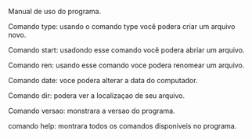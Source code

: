 Manual de uso do programa.

Comando type:
usando o comando type você podera criar um arquivo novo.

Comando start:
usadondo esse comando você podera abriar um arquivo.

Comando ren:
usando esse comando voce podera renomear um arquivo.

Comando date: 
voce podera alterar a data do computador.

Comando dir:
podera ver a localizaçao de seu arquivo.

Comando versao:
monstrara a versao do programa.

comando help:
montrara todos os comandos disponiveis no programa.
